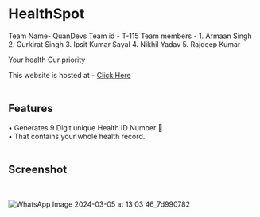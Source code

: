 
# HealthSpot 

Team Name- QuanDevs
Team id - T-115
Team members - 1. Armaan Singh
               2. Gurkirat Singh
               3. Ipsit Kumar Sayal
               4. Nikhil Yadav 
               5. Rajdeep Kumar 

               
 Your health Our priority 
 <br>

This website is hosted at - [Click Here](https://myhealthspot.netlify.app/)
<br>
<br>

## Features
• Generates 9 Digit unique Health ID Number 🪪 <br>
• That contains your whole health record.
<br>
<br>

## Screenshot
<br>

![WhatsApp Image 2024-03-05 at 13 03 46_7d990782](https://github.com/iarmaansingh/HealthSpot/assets/141659365/696f9577-381c-47c2-ac5d-98468f4f8327)






